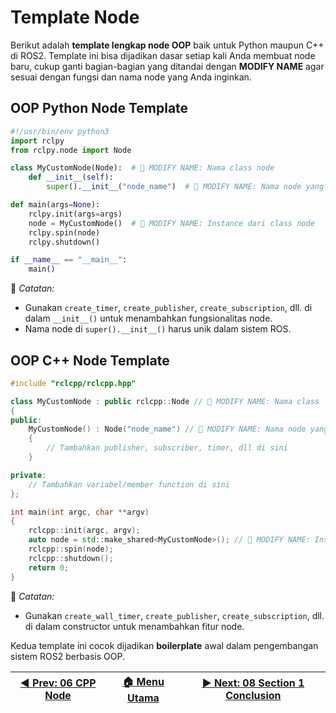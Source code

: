# Template Node

Berikut adalah **template lengkap node OOP** baik untuk Python maupun C++ di ROS2. Template ini bisa dijadikan dasar setiap kali Anda membuat node baru, cukup ganti bagian-bagian yang ditandai dengan **MODIFY NAME** agar sesuai dengan fungsi dan nama node yang Anda inginkan.

## OOP Python Node Template

```python
#!/usr/bin/env python3
import rclpy
from rclpy.node import Node

class MyCustomNode(Node):  # 🔧 MODIFY NAME: Nama class node
    def __init__(self):
        super().__init__("node_name")  # 🔧 MODIFY NAME: Nama node yang dikenali oleh ROS2

def main(args=None):
    rclpy.init(args=args)
    node = MyCustomNode()  # 🔧 MODIFY NAME: Instance dari class node
    rclpy.spin(node)
    rclpy.shutdown()

if __name__ == "__main__":
    main()
```

📝 *Catatan:*
- Gunakan `create_timer`, `create_publisher`, `create_subscription`, dll. di dalam `__init__()` untuk menambahkan fungsionalitas node.
- Nama node di `super().__init__()` harus unik dalam sistem ROS.

## OOP C++ Node Template

```cpp
#include "rclcpp/rclcpp.hpp"

class MyCustomNode : public rclcpp::Node // 🔧 MODIFY NAME: Nama class
{
public:
    MyCustomNode() : Node("node_name") // 🔧 MODIFY NAME: Nama node yang dikenali oleh ROS2
    {
        // Tambahkan publisher, subscriber, timer, dll di sini
    }

private:
    // Tambahkan variabel/member function di sini
};

int main(int argc, char **argv)
{
    rclcpp::init(argc, argv);
    auto node = std::make_shared<MyCustomNode>(); // 🔧 MODIFY NAME: Instance dari class node
    rclcpp::spin(node);
    rclcpp::shutdown();
    return 0;
}
```

📝 *Catatan:*
- Gunakan `create_wall_timer`, `create_publisher`, `create_subscription`, dll. di dalam constructor untuk menambahkan fitur node.

Kedua template ini cocok dijadikan **boilerplate** awal dalam pengembangan sistem ROS2 berbasis OOP.

| [◀️ Prev: 06 CPP Node](../06_cpp_node/) | [🏠 Menu Utama](/) | [▶️ Next: 08 Section 1 Conclusion](../08_section1_conclusion/) |
| -------------------------------------- | ----------------- | ------------------------------------------------------------- |